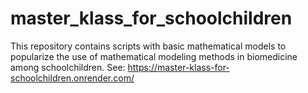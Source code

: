 # master_klass_for_schoolchildren
This repository contains scripts with basic mathematical models to popularize the use of mathematical modeling methods in biomedicine among schoolchildren. 
See: https://master-klass-for-schoolchildren.onrender.com/
